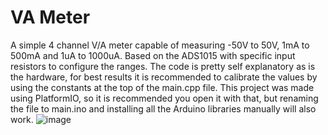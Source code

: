 # VA Meter
A simple 4 channel V/A meter capable of measuring -50V to 50V, 1mA to 500mA and 1uA to 1000uA. Based on the ADS1015 with specific input resistors to configure the ranges. The code is pretty self explanatory as is the hardware, for best results it is recommended to calibrate the values by using the constants at the top of the main.cpp file. This project was made using PlatformIO, so it is recommended you open it with that, but renaming the file to main.ino and installing all the Arduino libraries manually will also work.
![image](https://raw.githubusercontent.com/NNNIIndia/VA_meter/main/pics/image1.jpg)
